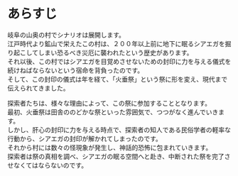 # あらすじ

岐阜の山奥の村でシナリオは展開します。  
江戸時代より鉱山で栄えたこの村は、２００年以上前に地下に眠るシアエガを掘り起こしてしまい恐るべき災厄に襲われたという歴史があります。  
それ以後、この村ではシアエガを目覚めさせないための封印に力を与える儀式を続けねばならないという宿命を背負ったのです。  
そして、この封印の儀式は年を経て、「火垂祭」という祭に形を変え、現代まで伝えられてきました。  
  
探索者たちは、様々な理由によって、この祭に参加することとなります。  
最初、火垂祭は田舎ののどかな祭といった雰囲気で、つつがなく進んでいきます。  
しかし、肝心の封印に力を与える時点で、探索者の知人である民俗学者の軽率な行動から、シアエガの封印が解かれてしまったのです。  
それから村には数々の怪現象が発生し、神話的恐怖に包まれていきます。  
探索者は祭の真相を調べ、シアエガの眠る空間へと赴き、中断された祭を完了させなくてはならないのです。  
  